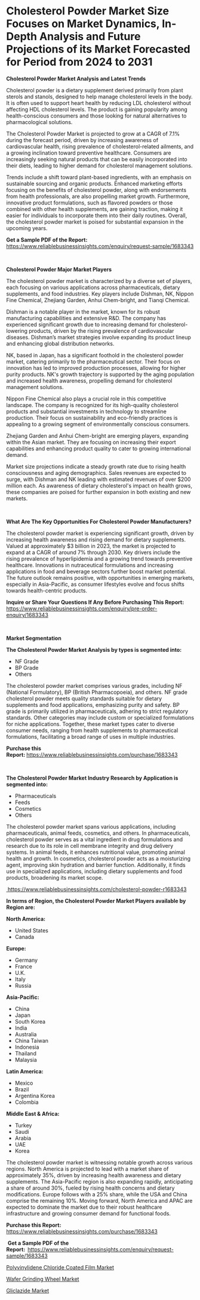 <p><h1>Cholesterol Powder Market Size Focuses on Market Dynamics, In-Depth Analysis and Future Projections of its Market Forecasted for Period from 2024 to 2031</h1></p><p><strong>Cholesterol Powder Market Analysis and Latest Trends</strong></p>
<p><p>Cholesterol powder is a dietary supplement derived primarily from plant sterols and stanols, designed to help manage cholesterol levels in the body. It is often used to support heart health by reducing LDL cholesterol without affecting HDL cholesterol levels. The product is gaining popularity among health-conscious consumers and those looking for natural alternatives to pharmacological solutions. </p><p>The Cholesterol Powder Market is projected to grow at a CAGR of 7.1% during the forecast period, driven by increasing awareness of cardiovascular health, rising prevalence of cholesterol-related ailments, and a growing inclination toward preventive healthcare. Consumers are increasingly seeking natural products that can be easily incorporated into their diets, leading to higher demand for cholesterol management solutions. </p><p>Trends include a shift toward plant-based ingredients, with an emphasis on sustainable sourcing and organic products. Enhanced marketing efforts focusing on the benefits of cholesterol powder, along with endorsements from health professionals, are also propelling market growth. Furthermore, innovative product formulations, such as flavored powders or those combined with other health supplements, are gaining traction, making it easier for individuals to incorporate them into their daily routines. Overall, the cholesterol powder market is poised for substantial expansion in the upcoming years.</p></p>
<p><strong>Get a Sample PDF of the Report:&nbsp;</strong> <a href="https://www.reliablebusinessinsights.com/enquiry/request-sample/1683343?utm_campaign=62&utm_medium=2&utm_source=Github&utm_content=ia&utm_term=30122024&utm_id=cholesterol-powder">https://www.reliablebusinessinsights.com/enquiry/request-sample/1683343</a></p>
<p>&nbsp;</p>
<p><strong>Cholesterol Powder Major Market Players</strong></p>
<p><p>The cholesterol powder market is characterized by a diverse set of players, each focusing on various applications across pharmaceuticals, dietary supplements, and food industries. Key players include Dishman, NK, Nippon Fine Chemical, Zhejiang Garden, Anhui Chem-bright, and Tianqi Chemical.</p><p>Dishman is a notable player in the market, known for its robust manufacturing capabilities and extensive R&D. The company has experienced significant growth due to increasing demand for cholesterol-lowering products, driven by the rising prevalence of cardiovascular diseases. Dishman’s market strategies involve expanding its product lineup and enhancing global distribution networks.</p><p>NK, based in Japan, has a significant foothold in the cholesterol powder market, catering primarily to the pharmaceutical sector. Their focus on innovation has led to improved production processes, allowing for higher purity products. NK's growth trajectory is supported by the aging population and increased health awareness, propelling demand for cholesterol management solutions.</p><p>Nippon Fine Chemical also plays a crucial role in this competitive landscape. The company is recognized for its high-quality cholesterol products and substantial investments in technology to streamline production. Their focus on sustainability and eco-friendly practices is appealing to a growing segment of environmentally conscious consumers.</p><p>Zhejiang Garden and Anhui Chem-bright are emerging players, expanding within the Asian market. They are focusing on increasing their export capabilities and enhancing product quality to cater to growing international demand.</p><p>Market size projections indicate a steady growth rate due to rising health consciousness and aging demographics. Sales revenues are expected to surge, with Dishman and NK leading with estimated revenues of over $200 million each. As awareness of dietary cholesterol's impact on health grows, these companies are poised for further expansion in both existing and new markets.</p></p>
<p>&nbsp;</p>
<p><strong>What Are The Key Opportunities For Cholesterol Powder Manufacturers?</strong></p>
<p><p>The cholesterol powder market is experiencing significant growth, driven by increasing health awareness and rising demand for dietary supplements. Valued at approximately $3 billion in 2023, the market is projected to expand at a CAGR of around 7% through 2030. Key drivers include the rising prevalence of hyperlipidemia and a growing trend towards preventive healthcare. Innovations in nutraceutical formulations and increasing applications in food and beverage sectors further boost market potential. The future outlook remains positive, with opportunities in emerging markets, especially in Asia-Pacific, as consumer lifestyles evolve and focus shifts towards health-centric products.</p></p>
<p><strong>Inquire or Share Your Questions If Any Before Purchasing This Report:</strong> <a href="https://www.reliablebusinessinsights.com/enquiry/pre-order-enquiry/1683343?utm_campaign=62&utm_medium=2&utm_source=Github&utm_content=ia&utm_term=30122024&utm_id=cholesterol-powder">https://www.reliablebusinessinsights.com/enquiry/pre-order-enquiry/1683343</a></p>
<p>&nbsp;</p>
<p><strong>Market Segmentation</strong></p>
<p><strong>The Cholesterol Powder Market Analysis by types is segmented into:</strong></p>
<p><ul><li>NF Grade</li><li>BP Grade</li><li>Others</li></ul></p>
<p><p>The cholesterol powder market comprises various grades, including NF (National Formulatory), BP (British Pharmacopoeia), and others. NF grade cholesterol powder meets quality standards suitable for dietary supplements and food applications, emphasizing purity and safety. BP grade is primarily utilized in pharmaceuticals, adhering to strict regulatory standards. Other categories may include custom or specialized formulations for niche applications. Together, these market types cater to diverse consumer needs, ranging from health supplements to pharmaceutical formulations, facilitating a broad range of uses in multiple industries.</p></p>
<p><strong>Purchase this Report:&nbsp;</strong><a href="https://www.reliablebusinessinsights.com/purchase/1683343?utm_campaign=62&utm_medium=2&utm_source=Github&utm_content=ia&utm_term=30122024&utm_id=cholesterol-powder">https://www.reliablebusinessinsights.com/purchase/1683343</a></p>
<p>&nbsp;</p>
<p><strong>The Cholesterol Powder Market Industry Research by Application is segmented into:</strong></p>
<p><ul><li>Pharmaceuticals</li><li>Feeds</li><li>Cosmetics</li><li>Others</li></ul></p>
<p><p>The cholesterol powder market spans various applications, including pharmaceuticals, animal feeds, cosmetics, and others. In pharmaceuticals, cholesterol powder serves as a vital ingredient in drug formulations and research due to its role in cell membrane integrity and drug delivery systems. In animal feeds, it enhances nutritional value, promoting animal health and growth. In cosmetics, cholesterol powder acts as a moisturizing agent, improving skin hydration and barrier function. Additionally, it finds use in specialized applications, including dietary supplements and food products, broadening its market scope.</p></p>
<p><a href="https://www.reliablebusinessinsights.com/cholesterol-powder-r1683343?utm_campaign=62&utm_medium=2&utm_source=Github&utm_content=ia&utm_term=30122024&utm_id=cholesterol-powder">&nbsp;https://www.reliablebusinessinsights.com/cholesterol-powder-r1683343</a></p>
<p><strong>In terms of Region, the Cholesterol Powder Market Players available by Region are:</strong></p>
<p>
    <p> <strong> North America: </strong>
        <ul>
            <li>United States</li>
            <li>Canada</li>
        </ul>
        </p> 
    <p> <strong> Europe: </strong>
        <ul>
            <li>Germany</li>
            <li>France</li>
            <li>U.K.</li>
            <li>Italy</li>
            <li>Russia</li>
        </ul>
        </p> 
    <p> <strong> Asia-Pacific: </strong>
        <ul>
            <li>China</li>
            <li>Japan</li>
            <li>South Korea</li>
            <li>India</li>
            <li>Australia</li>
            <li>China Taiwan</li>
            <li>Indonesia</li>
            <li>Thailand</li>
            <li>Malaysia</li>
        </ul>
        </p> 
    <p> <strong> Latin America: </strong>
        <ul>
            <li>Mexico</li>
            <li>Brazil</li>
            <li>Argentina Korea</li>
            <li>Colombia</li>
        </ul>
        </p> 
    <p> <strong> Middle East & Africa: </strong>
        <ul>
            <li>Turkey</li>
            <li>Saudi</li>
            <li>Arabia</li>
            <li>UAE</li>
            <li>Korea</li>
        </ul>
    </p>
    </p>
<p><p>The cholesterol powder market is witnessing notable growth across various regions. North America is projected to lead with a market share of approximately 35%, driven by increasing health awareness and dietary supplements. The Asia-Pacific region is also expanding rapidly, anticipating a share of around 30%, fueled by rising health concerns and dietary modifications. Europe follows with a 25% share, while the USA and China comprise the remaining 10%. Moving forward, North America and APAC are expected to dominate the market due to their robust healthcare infrastructure and growing consumer demand for functional foods.</p></p>
<p><strong>Purchase this Report: </strong><a href="https://www.reliablebusinessinsights.com/purchase/1683343?utm_campaign=62&utm_medium=2&utm_source=Github&utm_content=ia&utm_term=30122024&utm_id=cholesterol-powder">https://www.reliablebusinessinsights.com/purchase/1683343</a></p>
<p>&nbsp;<strong>Get a Sample PDF of the Report:&nbsp;&nbsp;</strong><a href="https://www.reliablebusinessinsights.com/enquiry/request-sample/1683343?utm_campaign=62&utm_medium=2&utm_source=Github&utm_content=ia&utm_term=30122024&utm_id=cholesterol-powder">https://www.reliablebusinessinsights.com/enquiry/request-sample/1683343</a></p>
<p><strong></strong></p>
<p><p><a href="https://github.com/organophelia8282/Market-Research-Report-List-1/blob/main/polyvinylidene-chloride-coated-film-market.md?utm_campaign=62&utm_medium=2&utm_source=Github&utm_content=ia&utm_term=30122024&utm_id=cholesterol-powder">Polyvinylidene Chloride Coated Film Market</a></p><p><a href="https://github.com/danikabiele541/Market-Research-Report-List-1/blob/main/wafer-grinding-wheel-market.md?utm_campaign=62&utm_medium=2&utm_source=Github&utm_content=ia&utm_term=30122024&utm_id=cholesterol-powder">Wafer Grinding Wheel Market</a></p><p><a href="https://github.com/jamastodola515/Market-Research-Report-List-1/blob/main/gliclazide-market.md?utm_campaign=62&utm_medium=2&utm_source=Github&utm_content=ia&utm_term=30122024&utm_id=cholesterol-powder">Gliclazide Market</a></p></p>